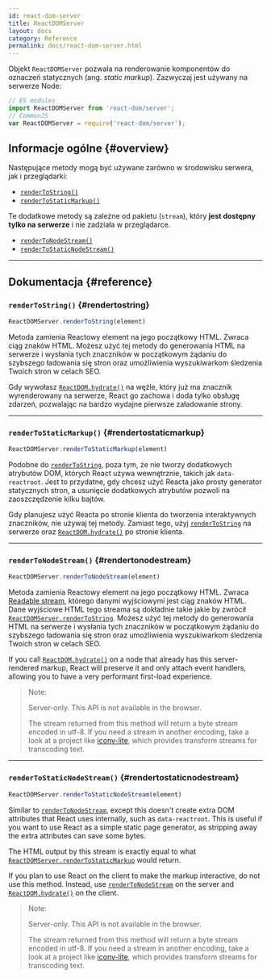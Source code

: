 ```yaml
---
id: react-dom-server
title: ReactDOMServer
layout: docs
category: Reference
permalink: docs/react-dom-server.html
---
```


Objekt `ReactDOMServer` pozwala na renderowanie komponentów do oznaczeń statycznych (ang. *static markup*). Zazwyczaj jest używany na serwerze Node:

```js
// ES modules
import ReactDOMServer from 'react-dom/server';
// CommonJS
var ReactDOMServer = require('react-dom/server');
```

## Informacje ogólne {#overview}

Następujące metody mogą być używane zarówno w środowisku serwera, jak i przeglądarki:

- [`renderToString()`](#rendertostring)
- [`renderToStaticMarkup()`](#rendertostaticmarkup)

Te dodatkowe metody są zależne od pakietu (`stream`), który **jest dostępny tylko na serwerze** i nie zadziała w przeglądarce.

- [`renderToNodeStream()`](#rendertonodestream)
- [`renderToStaticNodeStream()`](#rendertostaticnodestream)

* * *

## Dokumentacja {#reference}

### `renderToString()` {#rendertostring}

```javascript
ReactDOMServer.renderToString(element)
```

Metoda zamienia Reactowy element na jego początkowy HTML. Zwraca ciąg znaków HTML. Możesz użyć tej metody do generowania HTML na serwerze i wysłania tych znaczników w początkowym żądaniu do szybszego ładowania się stron oraz umożliwienia wyszukiwarkom śledzenia Twoich stron w celach SEO.

Gdy wywołasz [`ReactDOM.hydrate()`](/docs/react-dom.html#hydrate) na węźle, który już ma znacznik wyrenderowany na serwerze, React go zachowa i doda tylko obsługę zdarzeń, pozwalając na bardzo wydajne pierwsze załadowanie strony.

* * *

### `renderToStaticMarkup()` {#rendertostaticmarkup}

```javascript
ReactDOMServer.renderToStaticMarkup(element)
```

Podobne do [`renderToString`](#rendertostring), poza tym, że nie tworzy dodatkowych atrybutów DOM, których React używa wewnętrznie, takich jak `data-reactroot`. Jest to przydatne, gdy chcesz użyć Reacta jako prosty generator statycznych stron, a usunięcie dodatkowych atrybutów pozwoli na zaoszczędzenie kilku bajtów.

Gdy planujesz użyć Reacta po stronie klienta do tworzenia interaktywnych znaczników, nie używaj tej metody. Zamiast tego, użyj [`renderToString`](#rendertostring) na serwerze oraz [`ReactDOM.hydrate()`](/docs/react-dom.html#hydrate) po stronie klienta.

* * *

### `renderToNodeStream()` {#rendertonodestream}

```javascript
ReactDOMServer.renderToNodeStream(element)
```

Metoda zamienia Reactowy element na jego początkowy HTML. Zwraca [Readable stream](https://nodejs.org/api/stream.html#stream_readable_streams), którego danymi wyjściowymi jest ciąg znaków HTML. Dane wyjściowe HTML tego streama są dokładnie takie jakie by zwrócił [`ReactDOMServer.renderToString`](#rendertostring). Możesz użyć tej metody do generowania HTML na serwerze i wysłania tych znaczników w początkowym żądaniu do szybszego ładowania się stron oraz umożliwienia wyszukiwarkom śledzenia Twoich stron w celach SEO.

If you call [`ReactDOM.hydrate()`](/docs/react-dom.html#hydrate) on a node that already has this server-rendered markup, React will preserve it and only attach event handlers, allowing you to have a very performant first-load experience.

> Note:
>
> Server-only. This API is not available in the browser.
>
> The stream returned from this method will return a byte stream encoded in utf-8. If you need a stream in another encoding, take a look at a project like [iconv-lite](https://www.npmjs.com/package/iconv-lite), which provides transform streams for transcoding text.

* * *

### `renderToStaticNodeStream()` {#rendertostaticnodestream}

```javascript
ReactDOMServer.renderToStaticNodeStream(element)
```

Similar to [`renderToNodeStream`](#rendertonodestream), except this doesn't create extra DOM attributes that React uses internally, such as `data-reactroot`. This is useful if you want to use React as a simple static page generator, as stripping away the extra attributes can save some bytes.

The HTML output by this stream is exactly equal to what [`ReactDOMServer.renderToStaticMarkup`](#rendertostaticmarkup) would return.

If you plan to use React on the client to make the markup interactive, do not use this method. Instead, use [`renderToNodeStream`](#rendertonodestream) on the server and [`ReactDOM.hydrate()`](/docs/react-dom.html#hydrate) on the client.

> Note:
>
> Server-only. This API is not available in the browser.
>
> The stream returned from this method will return a byte stream encoded in utf-8. If you need a stream in another encoding, take a look at a project like [iconv-lite](https://www.npmjs.com/package/iconv-lite), which provides transform streams for transcoding text.

